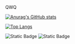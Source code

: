 QWQ

[![Anurag's GitHub stats](https://github-readme-stats.vercel.app/api?username=normal-pcer)](https://github.com/anuraghazra/github-readme-stats)

[![Top Langs](https://github-readme-stats.vercel.app/api/top-langs/?username=normal-pcer&layout=donut&langs_count=20)](https://github.com/anuraghazra/github-readme-stats)

![Static Badge](https://img.shields.io/badge/anti-exam%F0%9F%98%AD-blue)
![Static Badge](https://img.shields.io/badge/%F0%9F%98%8B_%F0%9F%98%8B_%F0%9F%98%8B-red)

